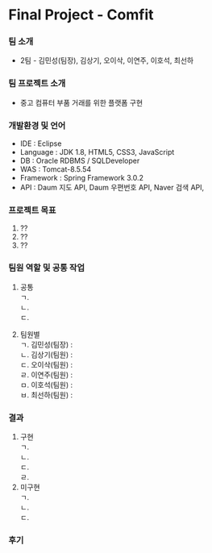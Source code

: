 # Final Project - Comfit
### 팀 소개
- 2팀 - 김민성(팀장), 김상기, 오이삭, 이연주, 이호석, 최선하

### 팀 프로젝트 소개
- 중고 컴퓨터 부품 거래를 위한 플랫폼 구현

### 개발환경 및 언어
- IDE : Eclipse 
- Language : JDK 1.8, HTML5, CSS3, JavaScript
- DB : Oracle RDBMS / SQLDeveloper
- WAS : Tomcat-8.5.54
- Framework : Spring Framework 3.0.2
- API : Daum 지도 API, Daum 우편번호 API, Naver 검색 API, 

### 프로젝트 목표
1. ?? <br>
2. ?? <br>
3. ?? <br>

### 팀원 역할 및 공통 작업
1. 공통<br>
   ㄱ. <br>
   ㄴ. <br>
   ㄷ. <br>
   
2. 팀원별   <br>
   ㄱ. 김민성(팀장) : <br>
   ㄴ. 김상기(팀원) :<br>
   ㄷ. 오이삭(팀원) :<br>
   ㄹ. 이연주(팀원) :<br>
   ㅁ. 이호석(팀원) :<br>
   ㅂ. 최선하(팀원) : <br>
   
### 결과

1. 구현<br>
   ㄱ.<br>
   ㄴ.<br>
   ㄷ.<br>
   ㄹ.<br>
2. 미구현<br>
   ㄱ.<br>
   ㄴ.<br>
   ㄷ.<br>
  
### 후기<br>



